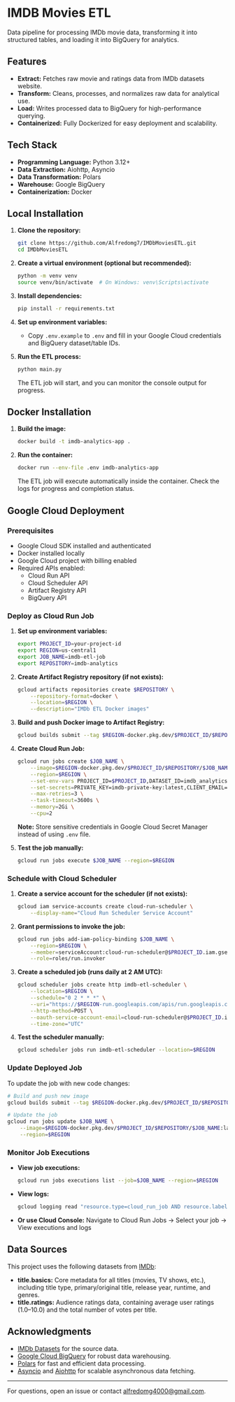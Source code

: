 # IMDB Movies ETL

Data pipeline for processing IMDb movie data, transforming it into structured tables, and loading it into BigQuery for analytics.

## Features

- **Extract:** Fetches raw movie and ratings data from IMDb datasets website.
- **Transform:** Cleans, processes, and normalizes raw data for analytical use.
- **Load:** Writes processed data to BigQuery for high-performance querying.
- **Containerized:** Fully Dockerized for easy deployment and scalability.

## Tech Stack

- **Programming Language:** Python 3.12+
- **Data Extraction:** Aiohttp, Asyncio
- **Data Transformation:** Polars
- **Warehouse:** Google BigQuery
- **Containerization:** Docker

## Local Installation

1. **Clone the repository:**
    ```bash
    git clone https://github.com/Alfredomg7/IMDbMoviesETL.git
    cd IMDbMoviesETL
    ```

2. **Create a virtual environment (optional but recommended):**
    ```bash
    python -m venv venv
    source venv/bin/activate  # On Windows: venv\Scripts\activate
    ```

3. **Install dependencies:**
    ```bash
    pip install -r requirements.txt
    ```

4. **Set up environment variables:**
    - Copy `.env.example` to `.env` and fill in your Google Cloud credentials and BigQuery dataset/table IDs.

5. **Run the ETL process:**
    ```bash
    python main.py
    ```
    The ETL job will start, and you can monitor the console output for progress.

## Docker Installation

1. **Build the image:**
    ```bash
    docker build -t imdb-analytics-app .
    ```

2. **Run the container:**
    ```bash
    docker run --env-file .env imdb-analytics-app
    ```
    The ETL job will execute automatically inside the container. Check the logs for progress and completion status.

## Google Cloud Deployment

### Prerequisites

- Google Cloud SDK installed and authenticated
- Docker installed locally
- Google Cloud project with billing enabled
- Required APIs enabled:
  - Cloud Run API
  - Cloud Scheduler API
  - Artifact Registry API
  - BigQuery API

### Deploy as Cloud Run Job

1. **Set up environment variables:**
    ```bash
    export PROJECT_ID=your-project-id
    export REGION=us-central1
    export JOB_NAME=imdb-etl-job
    export REPOSITORY=imdb-analytics
    ```

2. **Create Artifact Registry repository (if not exists):**
    ```bash
    gcloud artifacts repositories create $REPOSITORY \
        --repository-format=docker \
        --location=$REGION \
        --description="IMDb ETL Docker images"
    ```

3. **Build and push Docker image to Artifact Registry:**
    ```bash
    gcloud builds submit --tag $REGION-docker.pkg.dev/$PROJECT_ID/$REPOSITORY/$JOB_NAME:latest
    ```

4. **Create Cloud Run Job:**
    ```bash
    gcloud run jobs create $JOB_NAME \
        --image=$REGION-docker.pkg.dev/$PROJECT_ID/$REPOSITORY/$JOB_NAME:latest \
        --region=$REGION \
        --set-env-vars PROJECT_ID=$PROJECT_ID,DATASET_ID=imdb_analytics \
        --set-secrets=PRIVATE_KEY=imdb-private-key:latest,CLIENT_EMAIL=imdb-client-email:latest \
        --max-retries=3 \
        --task-timeout=3600s \
        --memory=2Gi \
        --cpu=2
    ```

    **Note:** Store sensitive credentials in Google Cloud Secret Manager instead of using `.env` file.

5. **Test the job manually:**
    ```bash
    gcloud run jobs execute $JOB_NAME --region=$REGION
    ```

### Schedule with Cloud Scheduler

1. **Create a service account for the scheduler (if not exists):**
    ```bash
    gcloud iam service-accounts create cloud-run-scheduler \
        --display-name="Cloud Run Scheduler Service Account"
    ```

2. **Grant permissions to invoke the job:**
    ```bash
    gcloud run jobs add-iam-policy-binding $JOB_NAME \
        --region=$REGION \
        --member=serviceAccount:cloud-run-scheduler@$PROJECT_ID.iam.gserviceaccount.com \
        --role=roles/run.invoker
    ```

3. **Create a scheduled job (runs daily at 2 AM UTC):**
    ```bash
    gcloud scheduler jobs create http imdb-etl-scheduler \
        --location=$REGION \
        --schedule="0 2 * * *" \
        --uri="https://$REGION-run.googleapis.com/apis/run.googleapis.com/v1/namespaces/$PROJECT_ID/jobs/$JOB_NAME:run" \
        --http-method=POST \
        --oauth-service-account-email=cloud-run-scheduler@$PROJECT_ID.iam.gserviceaccount.com \
        --time-zone="UTC"
    ```

4. **Test the scheduler manually:**
    ```bash
    gcloud scheduler jobs run imdb-etl-scheduler --location=$REGION
    ```

### Update Deployed Job

To update the job with new code changes:

```bash
# Build and push new image
gcloud builds submit --tag $REGION-docker.pkg.dev/$PROJECT_ID/$REPOSITORY/$JOB_NAME:latest

# Update the job
gcloud run jobs update $JOB_NAME \
    --image=$REGION-docker.pkg.dev/$PROJECT_ID/$REPOSITORY/$JOB_NAME:latest \
    --region=$REGION
```

### Monitor Job Executions

- **View job executions:**
    ```bash
    gcloud run jobs executions list --job=$JOB_NAME --region=$REGION
    ```

- **View logs:**
    ```bash
    gcloud logging read "resource.type=cloud_run_job AND resource.labels.job_name=$JOB_NAME" --limit=50
    ```

- **Or use Cloud Console:** Navigate to Cloud Run Jobs → Select your job → View executions and logs

## Data Sources

This project uses the following datasets from [IMDb](https://datasets.imdbws.com/):

- **title.basics:** Core metadata for all titles (movies, TV shows, etc.), including title type, primary/original title, release year, runtime, and genres.
- **title.ratings:** Audience ratings data, containing average user ratings (1.0–10.0) and the total number of votes per title.

## Acknowledgments

- [IMDb Datasets](https://developer.imdb.com/non-commercial-datasets/) for the source data.
- [Google Cloud BigQuery](https://cloud.google.com/bigquery) for robust data warehousing.
- [Polars](https://www.pola.rs/) for fast and efficient data processing.
- [Asyncio](https://docs.python.org/3/library/asyncio.html) and [Aiohttp](https://docs.aiohttp.org/en/stable/) for scalable asynchronous data fetching.

---

For questions, open an issue or contact [alfredomg4000@gmail.com](mailto:alfredomg4000@gmail.com).
